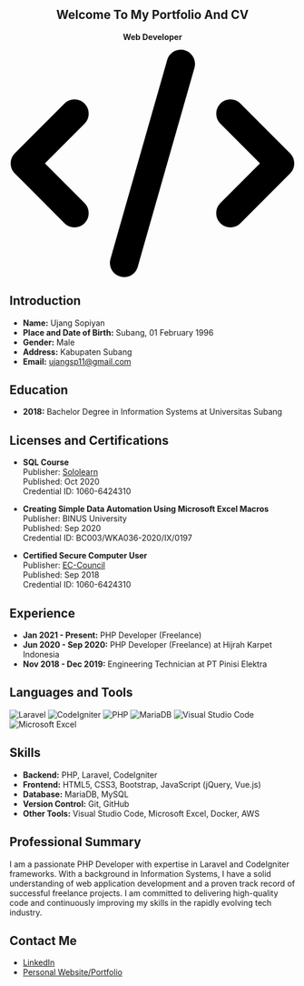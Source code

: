 <h2 align="center">Welcome To My Portfolio And CV</h2>
<p align="center"><b>Web Developer</b></p>

<p align="center">
<!-- Font Awesome icon example for a divider or visual separator -->
<svg width="500" height="400" xmlns="http://www.w3.org/2000/svg" viewBox="0 0 640 512"><!--! Font Awesome Pro 6.4.2 by @fontawesome - https://fontawesome.com License - https://fontawesome.com/license (Commercial License) Copyright 2023 Fonticons, Inc. --><path d="M392.8 1.2c-17-4.9-34.7 5-39.6 22l-128 448c-4.9 17 5 34.7 22 39.6s34.7-5 39.6-22l128-448c4.9-17-5-34.7-22-39.6zm80.6 120.1c-12.5 12.5-12.5 32.8 0 45.3L562.7 256l-89.4 89.4c-12.5 12.5-12.5 32.8 0 45.3s32.8 12.5 45.3 0l112-112c12.5-12.5 12.5-32.8 0-45.3l-112-112c-12.5-12.5-32.8-12.5-45.3 0zm-306.7 0c-12.5-12.5-32.8-12.5-45.3 0l-112 112c-12.5 12.5-12.5 32.8 0 45.3l112 112c12.5 12.5 32.8 12.5 45.3 0s12.5-32.8 0-45.3L77.3 256l89.4-89.4c12.5-12.5 12.5-32.8 0-45.3z"/></svg>
</p>

## Introduction
- **Name:** Ujang Sopiyan
- **Place and Date of Birth:** Subang, 01 February 1996
- **Gender:** Male
- **Address:** Kabupaten Subang
- **Email:** ujangsp11@gmail.com

## Education
- **2018:** Bachelor Degree in Information Systems at Universitas Subang

## Licenses and Certifications
- **SQL Course**\
  Publisher: [Sololearn](https://www.sololearn.com/Certificate/1060-6424310/jpg/ "SQL Course")\
  Published: Oct 2020\
  Credential ID: 1060-6424310

- **Creating Simple Data Automation Using Microsoft Excel Macros**\
  Publisher: BINUS University\
  Published: Sep 2020\
  Credential ID: BC003/WKA036-2020/IX/0197

- **Certified Secure Computer User**\
  Publisher: [EC-Council](https://drive.google.com/drive/folders/15R8_5CI5q3LQmAs4AzGeuXhNhWqwXLbf/ "Certified Secure Computer User")\
  Published: Sep 2018\
  Credential ID: 1060-6424310

## Experience
- **Jan 2021 - Present:** PHP Developer (Freelance)
- **Jun 2020 - Sep 2020:** PHP Developer (Freelance) at Hijrah Karpet Indonesia
- **Nov 2018 - Dec 2019:** Engineering Technician at PT Pinisi Elektra

## Languages and Tools
![Laravel](https://img.shields.io/badge/Laravel-%23FF2D20.svg?style=for-the-badge&logo=laravel&logoColor=white)
![CodeIgniter](https://img.shields.io/badge/CodeIgniter-%23EF4223.svg?style=for-the-badge&logo=codeIgniter&logoColor=white)
![PHP](https://img.shields.io/badge/php-%23777BB4.svg?style=for-the-badge&logo=php&logoColor=white)
![MariaDB](https://img.shields.io/badge/MariaDB-003545?style=for-the-badge&logo=mariadb&logoColor=white)
![Visual Studio Code](https://img.shields.io/badge/Visual%20Studio%20Code-0078d7.svg?style=for-the-badge&logo=visual-studio-code&logoColor=white)
![Microsoft Excel](https://img.shields.io/badge/Microsoft_Excel-217346?style=for-the-badge&logo=microsoft-excel&logoColor=white)

<!--
## Projects
- [**Project 1:**](#) Description of your project, including what technologies were used, and a link to the repository or live demo.
- [**Project 2:**](#) Description of another project with similar details.
- (Add more projects if applicable)
-->

## Skills
- **Backend:** PHP, Laravel, CodeIgniter
- **Frontend:** HTML5, CSS3, Bootstrap, JavaScript (jQuery, Vue.js)
- **Database:** MariaDB, MySQL
- **Version Control:** Git, GitHub
- **Other Tools:** Visual Studio Code, Microsoft Excel, Docker, AWS

## Professional Summary
I am a passionate PHP Developer with expertise in Laravel and CodeIgniter frameworks. With a background in Information Systems, I have a solid understanding of web application development and a proven track record of successful freelance projects. I am committed to delivering high-quality code and continuously improving my skills in the rapidly evolving tech industry.

## Contact Me
- [LinkedIn](https://www.linkedin.com/in/ujang-sopiyan-28b92710a/)
- [Personal Website/Portfolio](#)
